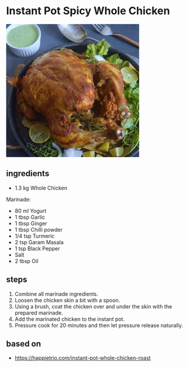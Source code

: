 # Instant Pot Spicy Whole Chicken

![Instant Pot Spicy Whole Chicken](images/instant-pot-spicy-whole-chicken.jpg)

## ingredients

- 1.3 kg Whole Chicken

Marinade:

- 80 ml Yogurt
- 1 tbsp Garlic
- 1 tbsp Ginger
- 1 tbsp Chilli powder
- 1/4 tsp Turmeric
- 2 tsp Garam Masala
- 1 tsp Black Pepper
- Salt
- 2 tbsp Oil

## steps

1. Combine all marinade ingredients.
2. Loosen the chicken skin a bit with a spoon.
3. Using a brush, coat the chicken over and under the skin with the prepared marinade.
4. Add the marinated chicken to the instant pot.
5. Pressure cook for 20 minutes and then let pressure release naturally.

## based on

- https://happietrio.com/instant-pot-whole-chicken-roast
